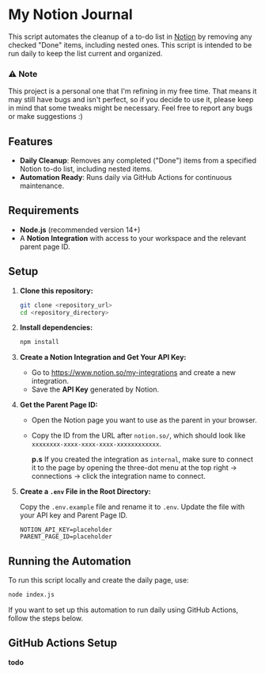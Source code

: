 # My Notion Journal

This script automates the cleanup of a to-do list in [Notion](https://notion.so) by removing any checked "Done" items, including nested ones. This script is intended to be run daily to keep the list current and organized.

### ⚠️ Note

This project is a personal one that I'm refining in my free time. That means it may still have bugs and isn't perfect, so if you decide to use it, please keep in mind that some tweaks might be necessary. Feel free to report any bugs or make suggestions :)

## Features

- **Daily Cleanup**: Removes any completed ("Done") items from a specified Notion to-do list, including nested items.
- **Automation Ready**: Runs daily via GitHub Actions for continuous maintenance.

## Requirements

- **Node.js** (recommended version 14+)
- A **Notion Integration** with access to your workspace and the relevant parent page ID.

## Setup

1. **Clone this repository:**

   ```bash
   git clone <repository_url>
   cd <repository_directory>
   ```

2. **Install dependencies:**

   ```bash
   npm install
   ```

3. **Create a Notion Integration and Get Your API Key:**

   - Go to https://www.notion.so/my-integrations and create a new integration.
   - Save the **API Key** generated by Notion.

4. **Get the Parent Page ID:**

   - Open the Notion page you want to use as the parent in your browser.
   - Copy the ID from the URL after `notion.so/`, which should look like `xxxxxxxx-xxxx-xxxx-xxxx-xxxxxxxxxxxx`.

     **p.s** If you created the integration as `internal`, make sure to connect it to the page by opening the three-dot menu at the top right → connections → click the integration name to connect.

5. **Create a `.env` File in the Root Directory:**

   Copy the `.env.example` file and rename it to `.env`. Update the file with your API key and Parent Page ID.

   ```plaintext
   NOTION_API_KEY=placeholder
   PARENT_PAGE_ID=placeholder
   ```

## Running the Automation

To run this script locally and create the daily page, use:

```bash
node index.js
```

If you want to set up this automation to run daily using GitHub Actions, follow the steps below.

## GitHub Actions Setup

**todo**
